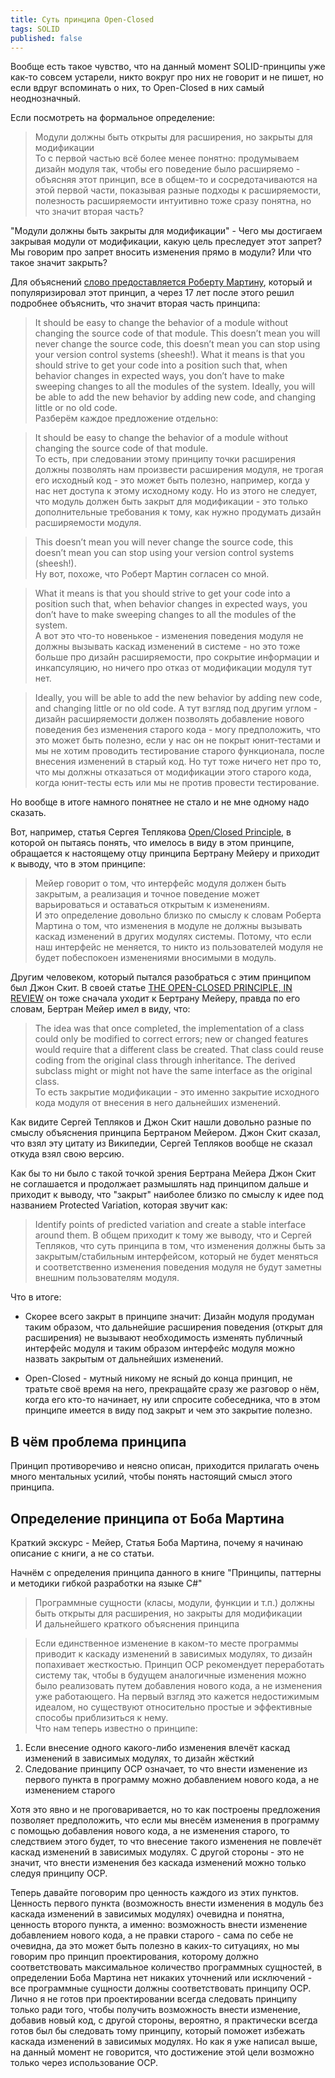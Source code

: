 ```yaml
---	
title: Суть принципа Open-Closed	
tags: SOLID	
published: false	
---	
```


Вообще есть такое чувство, что на данный момент SOLID-принципы уже как-то совсем устарели, никто вокруг про них не говорит и не пишет, но если вдруг вспоминать о них, то Open-Closed в них самый неоднозначный.	

Если посмотреть на формальное определение: 	
> Модули должны быть открыты для расширения, но закрыты для модификации 	
То с первой частью всё более менее понятно: продумываем дизайн модуля так, чтобы его поведение было расширяемо - объясняя этот принцип, все в общем-то и сосредотачиваются на этой первой части, показывая разные подходы к расширяемости, полезность расширяемости интуитивно тоже сразу понятна, но что значит вторая часть?	

"Модули должны быть закрыты для модификации" - Чего мы достигаем закрывая модули от модификации, какую цель преследует этот запрет? Мы говорим про запрет вносить изменения прямо в модули? Или что такое значит закрыть?	

Для объяснений [слово предоставляется Роберту Мартину](https://blog.cleancoder.com/uncle-bob/2013/03/08/AnOpenAndClosedCase.html), который и популяризировал этот принцип, а через 17 лет после этого решил подробнее объяснить, что значит вторая часть принципа:	

> It should be easy to change the behavior of a module without changing the source code of that module. This doesn’t mean you will never change the source code, this doesn’t mean you can stop using your version control systems (sheesh!). What it means is that you should strive to get your code into a position such that, when behavior changes in expected ways, you don’t have to make sweeping changes to all the modules of the system. Ideally, you will be able to add the new behavior by adding new code, and changing little or no old code.	
Разберём каждое предложение отдельно:	

> It should be easy to change the behavior of a module without changing the source code of that module. 	
То есть, при следовании этому принципу точки расширения должны позволять нам произвести расширения модуля, не трогая его исходный код - это может быть полезно, например, когда у нас нет доступа к этому исходному коду. Но из этого не следует, что модуль должен быть закрыт для модификации - это только дополнительные требования к тому, как нужно продумать дизайн расширяемости модуля.	

> This doesn’t mean you will never change the source code, this doesn’t mean you can stop using your version control systems (sheesh!). 	
Ну вот, похоже, что Роберт Мартин согласен со мной.	

> What it means is that you should strive to get your code into a position such that, when behavior changes in expected ways, you don’t have to make sweeping changes to all the modules of the system. 	
А вот это что-то новенькое - изменения поведения модуля не должны вызывать каскад изменений в системе - но это тоже больше про дизайн расширяемости, про сокрытие информации и инкапсуляцию, но ничего про отказ от модификации модуля тут нет.	

> Ideally, you will be able to add the new behavior by adding new code, and changing little or no old code.	
А тут взгляд под другим углом - дизайн расширяемости должен позволять добавление нового поведения без изменения старого кода - могу предположить, что это может быть полезно, если у нас он не покрыт юнит-тестами и мы не хотим проводить тестирование старого функционала, после внесения изменений в старый код. Но тут тоже ничего нет про то, что мы должны отказаться от модификации этого старого кода, когда юнит-тесты есть или мы не против провести тестирование.	

Но вообще в итоге намного понятнее не стало и не мне одному надо сказать.	

Вот, например, статья Сергея Теплякова [Open/Closed Principle](http://sergeyteplyakov.blogspot.com/2014/08/open-closed-principle.html), в которой он пытаясь понять, что имелось в виду в этом принципе, обращается к настоящему отцу принципа Бертрану Мейеру и приходит к выводу, что в этом принципе:	

> Мейер говорит о том, что интерфейс модуля должен быть закрытым, а реализация и точное поведение может варьироваться и оставаться открытым к изменениям.	
И это определение довольно близко по смыслу к словам Роберта Мартина о том, что изменения в модуле не должны вызывать каскад изменений в других модулях системы. Потому, что если наш интерфейс не меняется, то никто из пользователей модуля не будет побеспокоен изменениями вносимыми в модуль.	

Другим человеком, который пытался разобраться с этим принципом был Джон Скит. В своей статье [THE OPEN-CLOSED PRINCIPLE, IN REVIEW](https://codeblog.jonskeet.uk/2013/03/15/the-open-closed-principle-in-review/) он тоже сначала уходит к Бертрану Мейеру, правда по его словам, Бертран Мейер имел в виду, что:	

> The idea was that once completed, the implementation of a class could only be modified to correct errors; new or changed features would require that a different class be created. That class could reuse coding from the original class through inheritance. The derived subclass might or might not have the same interface as the original class.	
То есть закрытие модификации - это именно закрытие исходного кода модуля от внесения в него дальнейших изменений.	

Как видите Сергей Тепляков и Джон Скит нашли довольно разные по смыслу объяснения принципа Бертраном Мейером. Джон Скит сказал, что взял эту цитату из Википедии, Сергей Тепляков вообще не сказал откуда взял свою версию.	

Как бы то ни было с такой точкой зрения Бертрана Мейера Джон Скит не соглашается и продолжает размышлять над принципом дальше и приходит к выводу, что "закрыт" наиболее близко по смыслу к идее под названием Protected Variation, которая звучит как:	

> Identify points of predicted variation and create a stable interface around them.	
В общем приходит к тому же выводу, что и Сергей Тепляков, что суть принципа в том, что изменения должны быть за закрытым/стабильным интерфейсом, который не будет меняться и соответственно изменения поведения модуля не будут заметны внешним пользователям модуля.	

Что в итоге:	

- Скорее всего закрыт в принципе значит: Дизайн модуля продуман таким образом, что дальнейшие расширения поведения (открыт для расширения) не вызывают необходимость изменять публичный интерфейс модуля и таким образом интерфейс модуля можно назвать закрытым от дальнейших изменений.	

- Open-Closed - мутный никому не ясный до конца принцип, не тратьте своё время на него, прекращайте сразу же разговор о нём, когда его кто-то начинает, ну или спросите собеседника, что в этом принципе имеется в виду под закрыт и чем это закрытие полезно.

## В чём проблема принципа	

Принцип противоречиво и неясно описан, приходится прилагать очень много ментальных усилий, чтобы понять настоящий смысл этого принципа.	

## Определение принципа от Боба Мартина	

Краткий экскурс - Мейер, Статья Боба Мартина, почему я начинаю описание с книги, а не со статьи. 	

Начнём с определения принципа данного в книге "Принципы, паттерны и методики гибкой разработки на языке C#"	

> Программные сущности (класы, модули, функции и т.п.) должны быть открыты для расширения, но закрыты для модификации	
И дальнейшего краткого объяснения принципа	

> Если единственное изменение в каком-то месте программы приводит к каскаду изменений в зависимых модулях, то дизайн попахивает жесткостью. Принцип OCP рекомендует переработать систему так, чтобы в будущем аналогичные изменения можно было реализовать путем добавления нового кода, а не изменения уже работающего. На первый взгляд это кажется недостижимым идеалом, но существуют относительно простые и эффективные способы приблизиться к нему.	
Что нам теперь известно о принципе:	
1. Если внесение одного какого-либо изменения влечёт каскад изменений в зависимых модулях, то дизайн жёсткий	
2. Следование принципу OCP означает, то что внести изменение из первого пункта в программу можно добавлением нового кода, а не изменением старого	

Хотя это явно и не проговаривается, но то как построены предложения позволяет предположить, что если мы внесём изменения в программу с помощью добавления нового кода, а не изменения старого, то следствием этого будет, то что внесение такого изменения не повлечёт каскад изменений в зависимых модулях. С другой стороны - это не значит, что внести изменения без каскада изменений можно только следуя принципу OCP.	

Теперь давайте поговорим про ценность каждого из этих пунктов. Ценность первого пункта (возможность внести изменения в модуль без каскада изменений в зависимых модулях) очевидна и понятна, ценность второго пункта, а именно: возможность внести изменение добавлением нового кода, а не правки старого - сама по себе не очевидна, да это может быть полезно в каких-то ситуациях, но мы говорим про принцип проектирования, которому должно соответствовать максимальное количество программных сущностей, в определении Боба Мартина нет никаких уточнений или исключений - все программные сущности должны соответствовать принципу OCP. Лично я не готов при проектировании всегда следовать принципу только ради того, чтобы получить возможность внести изменение, добавив новый код, с другой стороны, вероятно, я практически всегда готов был бы следовать тому принципу, который поможет избежать каскада изменений в зависимых модулях. Но как я уже написал выше, на данный момент не говорится, что достижение этой цели возможно только через использование OCP.
